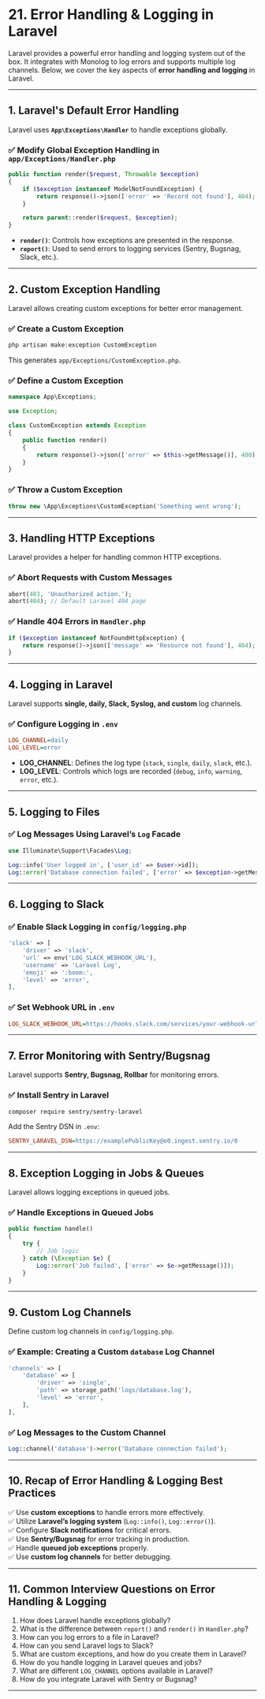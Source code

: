 # **21. Error Handling & Logging in Laravel**  

Laravel provides a powerful error handling and logging system out of the box. It integrates with Monolog to log errors and supports multiple log channels. Below, we cover the key aspects of **error handling and logging** in Laravel.  

---

## **1. Laravel's Default Error Handling**  
Laravel uses **`App\Exceptions\Handler`** to handle exceptions globally.  

### ✅ **Modify Global Exception Handling in `app/Exceptions/Handler.php`**  
```php
public function render($request, Throwable $exception)
{
    if ($exception instanceof ModelNotFoundException) {
        return response()->json(['error' => 'Record not found'], 404);
    }

    return parent::render($request, $exception);
}
```
- **`render()`**: Controls how exceptions are presented in the response.
- **`report()`**: Used to send errors to logging services (Sentry, Bugsnag, Slack, etc.).

---

## **2. Custom Exception Handling**  
Laravel allows creating custom exceptions for better error management.  

### ✅ **Create a Custom Exception**
```bash
php artisan make:exception CustomException
```
This generates `app/Exceptions/CustomException.php`.  

### ✅ **Define a Custom Exception**
```php
namespace App\Exceptions;

use Exception;

class CustomException extends Exception
{
    public function render()
    {
        return response()->json(['error' => $this->getMessage()], 400);
    }
}
```

### ✅ **Throw a Custom Exception**
```php
throw new \App\Exceptions\CustomException('Something went wrong');
```

---

## **3. Handling HTTP Exceptions**  
Laravel provides a helper for handling common HTTP exceptions.  

### ✅ **Abort Requests with Custom Messages**
```php
abort(403, 'Unauthorized action.');
abort(404); // Default Laravel 404 page
```

### ✅ **Handle 404 Errors in `Handler.php`**
```php
if ($exception instanceof NotFoundHttpException) {
    return response()->json(['message' => 'Resource not found'], 404);
}
```

---

## **4. Logging in Laravel**  
Laravel supports **single, daily, Slack, Syslog, and custom** log channels.  

### ✅ **Configure Logging in `.env`**
```ini
LOG_CHANNEL=daily
LOG_LEVEL=error
```
- **LOG_CHANNEL**: Defines the log type (`stack`, `single`, `daily`, `slack`, etc.).
- **LOG_LEVEL**: Controls which logs are recorded (`debug`, `info`, `warning`, `error`, etc.).

---

## **5. Logging to Files**  
### ✅ **Log Messages Using Laravel’s `Log` Facade**  
```php
use Illuminate\Support\Facades\Log;

Log::info('User logged in', ['user_id' => $user->id]);
Log::error('Database connection failed', ['error' => $exception->getMessage()]);
```

---

## **6. Logging to Slack**  
### ✅ **Enable Slack Logging in `config/logging.php`**
```php
'slack' => [
    'driver' => 'slack',
    'url' => env('LOG_SLACK_WEBHOOK_URL'),
    'username' => 'Laravel Log',
    'emoji' => ':boom:',
    'level' => 'error',
],
```
### ✅ **Set Webhook URL in `.env`**
```ini
LOG_SLACK_WEBHOOK_URL=https://hooks.slack.com/services/your-webhook-url
```

---

## **7. Error Monitoring with Sentry/Bugsnag**  
Laravel supports **Sentry, Bugsnag, Rollbar** for monitoring errors.  

### ✅ **Install Sentry in Laravel**
```bash
composer require sentry/sentry-laravel
```
Add the Sentry DSN in `.env`:
```ini
SENTRY_LARAVEL_DSN=https://examplePublicKey@o0.ingest.sentry.io/0
```

---

## **8. Exception Logging in Jobs & Queues**  
Laravel allows logging exceptions in queued jobs.  

### ✅ **Handle Exceptions in Queued Jobs**
```php
public function handle()
{
    try {
        // Job logic
    } catch (\Exception $e) {
        Log::error('Job failed', ['error' => $e->getMessage()]);
    }
}
```

---

## **9. Custom Log Channels**  
Define custom log channels in `config/logging.php`.  

### ✅ **Example: Creating a Custom `database` Log Channel**
```php
'channels' => [
    'database' => [
        'driver' => 'single',
        'path' => storage_path('logs/database.log'),
        'level' => 'error',
    ],
],
```

### ✅ **Log Messages to the Custom Channel**
```php
Log::channel('database')->error('Database connection failed');
```

---

## **10. Recap of Error Handling & Logging Best Practices**  
✅ Use **custom exceptions** to handle errors more effectively.  
✅ Utilize **Laravel’s logging system** (`Log::info()`, `Log::error()`).  
✅ Configure **Slack notifications** for critical errors.  
✅ Use **Sentry/Bugsnag** for error tracking in production.  
✅ Handle **queued job exceptions** properly.  
✅ Use **custom log channels** for better debugging.  

---

## **11. Common Interview Questions on Error Handling & Logging**  
1. How does Laravel handle exceptions globally?  
2. What is the difference between `report()` and `render()` in `Handler.php`?  
3. How can you log errors to a file in Laravel?  
4. How can you send Laravel logs to Slack?  
5. What are custom exceptions, and how do you create them in Laravel?  
6. How do you handle logging in Laravel queues and jobs?  
7. What are different `LOG_CHANNEL` options available in Laravel?  
8. How do you integrate Laravel with Sentry or Bugsnag?  

---
